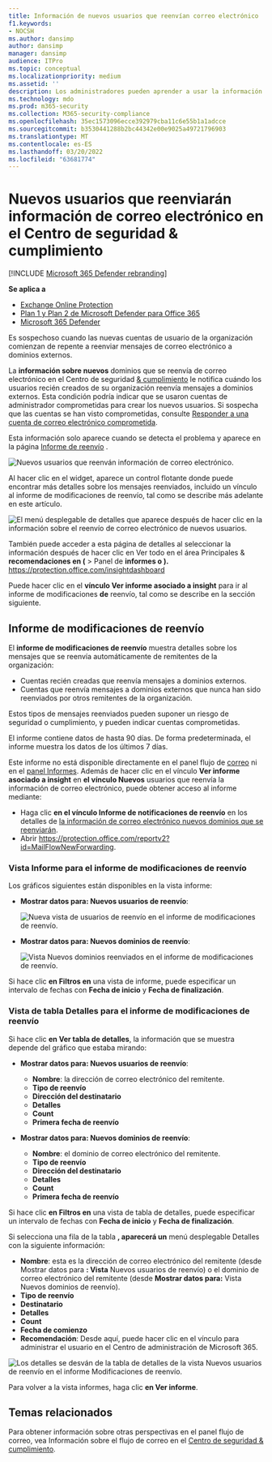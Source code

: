 ```yaml
---
title: Información de nuevos usuarios que reenvían correo electrónico
f1.keywords:
- NOCSH
ms.author: dansimp
author: dansimp
manager: dansimp
audience: ITPro
ms.topic: conceptual
ms.localizationpriority: medium
ms.assetid: ''
description: Los administradores pueden aprender a usar la información sobre nuevos usuarios que reenvía correo electrónico en el Centro de seguridad y cumplimiento de & para investigar cuándo los usuarios de su organización reenvía mensajes a nuevos dominios.
ms.technology: mdo
ms.prod: m365-security
ms.collection: M365-security-compliance
ms.openlocfilehash: 35ec1573096ecce392979cba11c6e55b1a1adcce
ms.sourcegitcommit: b3530441288b2bc44342e00e9025a49721796903
ms.translationtype: MT
ms.contentlocale: es-ES
ms.lasthandoff: 03/20/2022
ms.locfileid: "63681774"
---
```

# <a name="new-users-forwarding-email-insight-in-the-security--compliance-center"></a>Nuevos usuarios que reenviarán información de correo electrónico en el Centro de seguridad & cumplimiento

[!INCLUDE [Microsoft 365 Defender rebranding](../includes/microsoft-defender-for-office.md)]

**Se aplica a**
- [Exchange Online Protection](exchange-online-protection-overview.md)
- [Plan 1 y Plan 2 de Microsoft Defender para Office 365](defender-for-office-365.md)
- [Microsoft 365 Defender](../defender/microsoft-365-defender.md)

Es sospechoso cuando las nuevas cuentas de usuario de la organización comienzan de repente a reenviar mensajes de correo electrónico a dominios externos.

La **información sobre nuevos** dominios que se reenvía de correo electrónico en el Centro de seguridad [& cumplimiento](https://protection.office.com) le notifica cuándo los usuarios recién creados de su organización reenvía mensajes a dominios externos. Esta condición podría indicar que se usaron cuentas de administrador comprometidas para crear los nuevos usuarios. Si sospecha que las cuentas se han visto comprometidas, consulte [Responder a una cuenta de correo electrónico comprometida](responding-to-a-compromised-email-account.md).

Esta información solo aparece cuando se detecta el problema y aparece en la página [Informe de reenvío](view-mail-flow-reports.md#forwarding-report) .

![Nuevos usuarios que reenván información de correo electrónico.](../../media/mfi-new-users-forwarding-email.png)

Al hacer clic en el widget, aparece un control flotante donde puede encontrar más detalles sobre los mensajes reenviados, incluido un vínculo al [](#forwarding-modifications-report) informe de modificaciones de reenvío, tal como se describe más adelante en este artículo.

![El menú desplegable de detalles que aparece después de hacer clic en la información sobre el reenvío de correo electrónico de nuevos usuarios.](../../media/mfi-new-users-forwarding-email-details.png)

También puede acceder a esta página de detalles al seleccionar la información después de hacer clic  en Ver todo en  el área Principales & **recomendaciones en (** \> Panel de **informes o ).** <https://protection.office.com/insightdashboard>

Puede hacer clic en el **vínculo Ver informe asociado a insight** para ir al informe de modificaciones **de** reenvío, tal como se describe en la sección siguiente.

## <a name="forwarding-modifications-report"></a>Informe de modificaciones de reenvío

El **informe de modificaciones de reenvío** muestra detalles sobre los mensajes que se reenvía automáticamente de remitentes de la organización:

- Cuentas recién creadas que reenvía mensajes a dominios externos.
- Cuentas que reenvía mensajes a dominios externos que nunca han sido reenviados por otros remitentes de la organización.

Estos tipos de mensajes reenviados pueden suponer un riesgo de seguridad o cumplimiento, y pueden indicar cuentas comprometidas.

El informe contiene datos de hasta 90 días. De forma predeterminada, el informe muestra los datos de los últimos 7 días.

Este informe no está disponible directamente en el panel flujo de [correo](mail-flow-insights-v2.md) ni en el [panel Informes](view-mail-flow-reports.md). Además de hacer clic en el vínculo **Ver informe asociado a insight** en **el vínculo Nuevos** usuarios que reenvía la información de correo electrónico, puede obtener acceso al informe mediante:

- Haga clic **en el vínculo Informe de notificaciones de reenvío** en los detalles de [la información de correo electrónico nuevos dominios que se reenviarán](mfi-new-domains-being-forwarded-email.md).
- Abrir <https://protection.office.com/reportv2?id=MailFlowNewForwarding>.

### <a name="report-view-for-the-forwarding-modifications-report"></a>Vista Informe para el informe de modificaciones de reenvío

Los gráficos siguientes están disponibles en la vista informe:

- **Mostrar datos para: Nuevos usuarios de reenvío**:

  ![Nueva vista de usuarios de reenvío en el informe de modificaciones de reenvío.](../../media/forwarding-modifications-report-new-forwarding-users.png)

- **Mostrar datos para: Nuevos dominios de reenvío**:

  ![Vista Nuevos dominios reenviados en el informe de modificaciones de reenvío.](../../media/forwarding-modifications-report-new-forwarded-domains.png)

Si hace clic **en Filtros en** una vista de informe, puede especificar un intervalo de fechas con **Fecha de inicio** y **Fecha de finalización**.

### <a name="details-table-view-for-the-forwarding-modifications-report"></a>Vista de tabla Detalles para el informe de modificaciones de reenvío

Si hace clic **en Ver tabla de detalles**, la información que se muestra depende del gráfico que estaba mirando:

- **Mostrar datos para: Nuevos usuarios de reenvío**:

  - **Nombre**: la dirección de correo electrónico del remitente.
  - **Tipo de reenvío**
  - **Dirección del destinatario**
  - **Detalles**
  - **Count**
  - **Primera fecha de reenvío**

- **Mostrar datos para: Nuevos dominios de reenvío**:

  - **Nombre**: el dominio de correo electrónico del remitente.
  - **Tipo de reenvío**
  - **Dirección del destinatario**
  - **Detalles**
  - **Count**
  - **Primera fecha de reenvío**

Si hace clic **en Filtros en** una vista de tabla de detalles, puede especificar un intervalo de fechas con **Fecha de inicio** y **Fecha de finalización**.

Si selecciona una fila de la tabla **, aparecerá un** menú desplegable Detalles con la siguiente información:

- **Nombre**: esta es la dirección de correo electrónico del remitente (desde Mostrar datos para **: Vista** Nuevos usuarios de reenvío) o el dominio de correo electrónico del remitente (desde **Mostrar datos para:** Vista Nuevos dominios de reenvío).
- **Tipo de reenvío**
- **Destinatario**
- **Detalles**
- **Count**
- **Fecha de comienzo**
- **Recomendación**: Desde aquí, puede hacer clic en el vínculo para administrar el usuario en el Centro de administración de Microsoft 365.

![Los detalles se desván de la tabla de detalles de la vista Nuevos usuarios de reenvío en el informe Modificaciones de reenvío.](../../media/mfi-forwarding-modifications-report-new-forwarding-users-view-details-table-details.png)

Para volver a la vista informes, haga clic **en Ver informe**.

## <a name="related-topics"></a>Temas relacionados

Para obtener información sobre otras perspectivas en el panel flujo de correo, vea Información sobre el flujo de correo en el [Centro de seguridad & cumplimiento](mail-flow-insights-v2.md).

